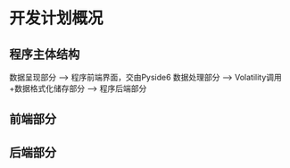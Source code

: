 # 开发计划概况

## 程序主体结构

数据呈现部分 --> 程序前端界面，交由Pyside6
数据处理部分 --> Volatility调用+数据格式化储存部分 --> 程序后端部分

## 前端部分



## 后端部分
